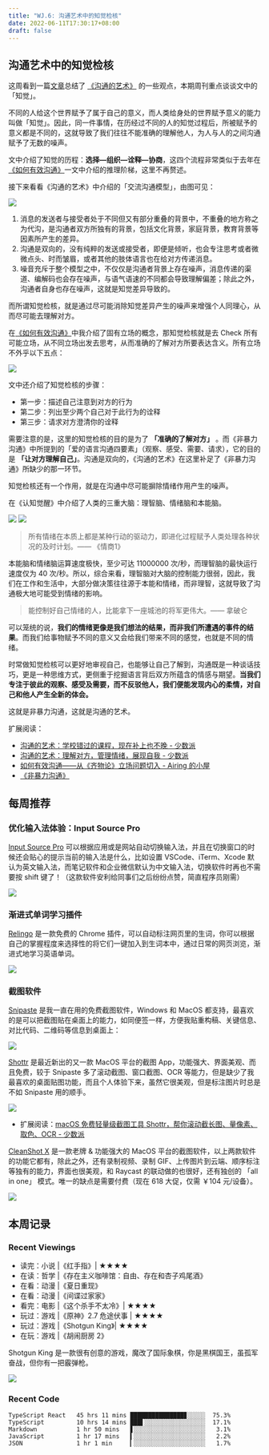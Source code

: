 ```yaml
---
title: "WJ.6: 沟通艺术中的知觉检核"
date: 2022-06-11T17:30:17+08:00
draft: false
---
```


## 沟通艺术中的知觉检核

这周看到一篇[文章](https://sspai.com/post/73626)总结了 [《沟通的艺术》](https://book.douban.com/subject/27117578/) 的一些观点，本期周刊重点谈谈文中的「知觉」。

不同的人给这个世界赋予了属于自己的意义，而人类给身处的世界赋予意义的能力叫做「知觉」。因此，同一件事情，在历经过不同的人的知觉过程后，所被赋予的意义都是不同的，这就导致了我们往往不能准确的理解他人，为人与人的之间沟通赋予了无数的噪声。

文中介绍了知觉的历程：**选择—组织—诠释—协商**，这四个流程非常类似于去年在[《如何有效沟通》](https://me.ursb.me/archives/265.html)一文中介绍的推理阶梯，这里不再赘述。

接下来看看《沟通的艺术》中介绍的「交流沟通模型」，由图可见：

![](https://airing.ursb.me/image/blog/20220611171302.png)

1. 消息的发送者与接受者处于不同但又有部分重叠的背景中，不重叠的地方称之为代沟，是沟通者双方所独有的背景，包括文化背景，家庭背景，教育背景等因素所产生的差异。
2. 沟通是双向的，没有纯粹的发送或接受者，即便是倾听，也会专注思考或者微微点头、时而皱眉，或者其他的肢体语言也在给对方传递消息。
3. 噪音充斥于整个模型之中，不仅仅是沟通者背景上存在噪声，消息传递的渠道、编解码也会存在噪声，与语气语速的不同都会导致理解偏差；除此之外，沟通者自身也存在噪声，这就是知觉差异导致的。

而所谓知觉检核，就是通过尽可能消除知觉差异产生的噪声来增强个人同理心，从而尽可能去理解对方。

在[《如何有效沟通》](https://me.ursb.me/archives/265.html)中我介绍了固有立场的概念，那知觉检核就是去 Check 所有可能立场，从不同立场出发去思考，从而准确的了解对方所要表达含义。所有立场不外乎以下五点：

![](https://airing.ursb.me/image/blog/20220611170513.png)

文中还介绍了知觉检核的步骤：

- 第一步：描述自己注意到对方的行为
- 第二步：列出至少两个自己对于此行为的诠释
- 第三步：请求对方澄清你的诠释

需要注意的是，这里的知觉检核的目的是为了 **「准确的了解对方」** 。而《非暴力沟通》中所提到的「爱的语言沟通四要素」（观察、感受、需要、请求），它的目的是 **「让对方理解自己」**。沟通是双向的，《沟通的艺术》在这里补足了《非暴力沟通》所缺少的那一环节。

知觉检核还有一个作用，就是在沟通中尽可能摒除情绪作用产生的噪声。

在《认知觉醒》中介绍了人类的三重大脑：理智脑、情绪脑和本能脑。

![](https://airing.ursb.me/image/blog/20220611172204.png)
![](https://airing.ursb.me/image/blog/20220611172208.png)

> 所有情绪在本质上都是某种行动的驱动力，即进化过程赋予人类处理各种状况的及时计划。—— 《情商1》

本能脑和情绪脑运算速度极快，至少可达 11000000 次/秒，而理智脑的最快运行速度仅为 40 次/秒。所以，综合来看，理智脑对大脑的控制能力很弱，因此，我们在工作和生活中，大部分做决策往往源于本能和情绪，而非理智，这就导致了沟通极大地可能受到情绪的影响。

> 能控制好自己情绪的人，比能拿下一座城池的将军更伟大。—— 拿破仑

可以笼统的说，**我们的情绪更像是我们想法的结果，而非我们所遭遇的事件的结果**。而我们给事物赋予不同的意义又会给我们带来不同的感觉，也就是不同的情绪。

时常做知觉检核可以更好地审视自己，也能够让自己了解到，沟通既是一种谈话技巧，更是一种思维方式，更侧重于挖掘语言背后双方所蕴含的情感与期望。**当我们专注于彼此的观察、感受及需要，而不反驳他人，我们便能发现内心的柔情，对自己和他人产生全新的体会。**

这就是非暴力沟通，这就是沟通的艺术。

扩展阅读：
- [沟通的艺术：学校错过的课程，现在补上也不晚 - 少数派](https://sspai.com/post/73136)
- [沟通的艺术：理解对方，管理情绪，展现自我 - 少数派](https://sspai.com/post/73626)
- [如何有效沟通——从《齐物论》立场问题切入 - Airing 的小屋](https://me.ursb.me/archives/265.html)
- [《非暴力沟通》](https://book.douban.com/subject/3533221/)

## 每周推荐

### 优化输入法体验：Input Source Pro

[Input Source Pro](https://inputsource.pro/zh-CN) 可以根据应用或是网站自动切换输入法，并且在切换窗口的时候还会贴心的提示当前的输入法是什么，比如设置 VSCode、iTerm、Xcode 默认为英文输入法，而笔记软件和企业微信默认为中文输入法，切换软件时再也不需要按 shift 键了！（这款软件安利给同事们之后纷纷点赞，简直程序员刚需）

![](https://airing.ursb.me/image/blog/20220611155646.png)


### 渐进式单词学习插件

[Relingo](https://relingo.net/zh/index) 是一款免费的 Chrome 插件，可以自动标注网页里的生词，你可以根据自己的掌握程度来选择性的将它们一键加入到生词本中，通过日常的网页浏览，渐进式地学习英语单词。

![](https://airing.ursb.me/image/blog/SCR-20220611-m9h.jpg)




### 截图软件

[Snipaste](http://zh.snipaste.com/) 是我一直在用的免费截图软件，Windows 和 MacOS 都支持，最喜欢的是可以把截图贴在桌面上的能力，如同便签一样，方便我贴重构稿、关键信息、对比代码、二维码等信息到桌面上：

![](https://airing.ursb.me/image/blog/20220611154247.png)

[Shottr](https://shottr.cc/#/) 是最近新出的又一款 MacOS 平台的截图 App，功能强大、界面美观、而且免费，较于 Snipaste 多了滚动截图、窗口截图、OCR 等能力，但是缺少了我最喜欢的桌面贴图功能，而且个人体验下来，虽然它很美观，但是标注图片时总是不如 Snipaste 用的顺手。

![](https://airing.ursb.me/image/blog/20220611154458.png)

- 扩展阅读：[macOS 免费轻量级截图工具 Shottr，帮你滚动截长图、量像素、取色、OCR - 少数派](https://sspai.com/post/71485)

[CleanShot X](https://cleanshot.com/) 是一款老牌 & 功能强大的 MacOS 平台的截图软件，以上两款软件的功能它都有，除此之外，还有录制视频、录制 GIF、上传图片到云端、顺序标注等独有的能力，界面也很美观，和 Raycast 的联动做的也很好，还有独创的 「all in one」 模式。唯一的缺点是需要付费（现在 618 大促，仅需 ￥104 元/设备）。

![](https://airing.ursb.me/image/blog/20220611155321.png)


## 本周记录 

### Recent Viewings

- 读完：小说 |《红手指》|  ★★★★
- 在读：哲学 |《存在主义咖啡馆：自由、存在和杏子鸡尾酒》
- 在看：动漫 |《夏日重现》
- 在看：动漫 |《间谍过家家》
- 看完：电影 |《这个杀手不太冷》| ★★★★
- 玩过：游戏 |《原神》2.7 危途伏事 |  ★★★★
- 玩过：游戏 |《Shotgun King》|  ★★★★
- 在玩：游戏 |《胡闹厨房 2》

Shotgun King 是一款很有创意的游戏，魔改了国际象棋，你是黑棋国王，虽孤军奋战，但你有一把霰弹枪。

![](https://airing.ursb.me/image/blog/20220611160836.png)

### Recent Code

```
TypeScript React   45 hrs 11 mins ███████████████▊░░░░░  75.3%
TypeScript         10 hrs 14 mins ███▌░░░░░░░░░░░░░░░░░  17.1%
Markdown           1 hr 50 mins   ▋░░░░░░░░░░░░░░░░░░░░   3.1%
JavaScript         1 hr 17 mins   ▍░░░░░░░░░░░░░░░░░░░░   2.2%
JSON               1 hr 1 min     ▎░░░░░░░░░░░░░░░░░░░░   1.7%
```
